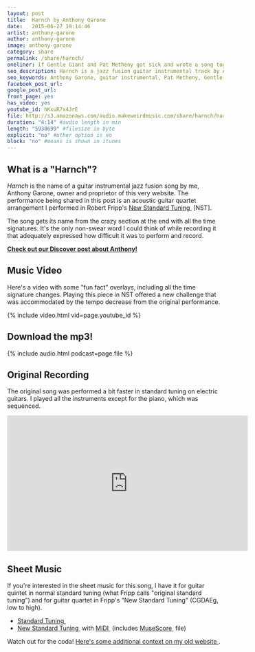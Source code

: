 ```yaml
---
layout: post
title:  Harnch by Anthony Garone
date:   2015-06-27 19:14:46
artist: anthony-garone
author: anthony-garone
image: anthony-garone
category: share
permalink: /share/harnch/
oneliner: If Gentle Giant and Pat Metheny got sick and wrote a song together.
seo_description: Harnch is a jazz fusion guitar instrumental track by Anthony Garone. It's overly complex.
seo_keywords: Anthony Garone, guitar instrumental, Pat Metheny, Gentle Giant, King Crimson, Robert Fripp
facebook_post_url:
google_post_url:
front_page: yes
has_video: yes
youtube_id: hKxuR7x4JrE
file: http://s3.amazonaws.com/audio.makeweirdmusic.com/share/harnch/harnch.mp3
duration: "4:14" #audio length in min
length: "5938699" #filesize in byte
explicit: "no" #other option is no
block: "no" #means is shown in itunes
---
```

## What is a "Harnch"?

*Harnch* is the name of a guitar instrumental jazz fusion song by me, Anthony Garone, owner and proprietor of this very website. The performance being shared in this post is an acoustic guitar quartet arrangement I performed in Robert Fripp's [New Standard Tuning&nbsp;<i class="non-mwm fa fa-external-link-square"></i>](https://en.wikipedia.org/wiki/New_standard_tuning) [NST].

The song gets its name from the crazy section at the end with all the time signatures. It's the only non-swear word I could think of while recording it that adequately expressed how difficult it was to perform and record.

**[Check out our Discover post about Anthony!](/discover/anthony-garone)**

## Music Video

Here's a video with some "fun fact" overlays, including all the time signature changes. Playing this piece in NST offered a new challenge that was accommodated by the tempo decrease from the original performance.

{% include video.html vid=page.youtube_id %}

## Download the mp3!

{% include audio.html podcast=page.file %}

## Original Recording

The original song was performed a bit faster in standard tuning on electric guitars. I played all the instruments except for the piano, which was sequenced.

<div class="video-wrapper">
<iframe width="560" height="315" src="https://www.youtube.com/embed/qQp9uzCcFug?rel=0" frameborder="0" allowfullscreen></iframe>
</div>

## Sheet Music

If you're interested in the sheet music for this song, I have it for guitar quintet in normal standard tuning (what Fripp calls "original standard tuning") and for guitar quartet in Fripp's "New Standard Tuning" (CGDAEg, low to high).

- [Standard Tuning&nbsp;<i class="non-mwm fa fa-external-link-square"></i>](https://github.com/MakeWeirdMusic/assets/tree/master/share/harnch/ost)
- [New Standard Tuning&nbsp;<i class="non-mwm fa fa-external-link-square"></i>](https://github.com/MakeWeirdMusic/assets/tree/master/share/harnch/nst) with [MIDI&nbsp;<i class="non-mwm fa fa-external-link-square"></i>](https://github.com/MakeWeirdMusic/assets/tree/master/share/harnch/ost/midi) (includes [MuseScore&nbsp;<i class="non-mwm fa fa-external-link-square"></i>](http://musescore.org) file)

Watch out for the coda! [Here's some additional context on my old website&nbsp;<i class="non-mwm fa fa-external-link-square"></i>](http://blog.garone.org/guitar/harnch-for-five-guitars).
